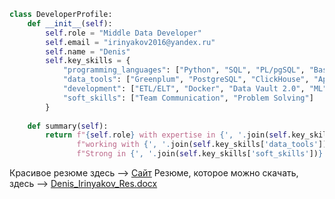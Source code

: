 
```python
class DeveloperProfile:
    def __init__(self):
        self.role = "Middle Data Developer"
        self.email = "irinyakov2016@yandex.ru"
        self.name = "Denis"
        self.key_skills = {
            "programming_languages": ["Python", "SQL", "PL/pgSQL", "Bash", "Go"],
            "data_tools": ["Greenplum", "PostgreSQL", "ClickHouse", "Apache Kafka", "Apache Airflow"],
            "development": ["ETL/ELT", "Docker", "Data Vault 2.0", "ML", "Data Analysis"],
            "soft_skills": ["Team Communication", "Problem Solving"]
        }
    
    def summary(self):
        return f"{self.role} with expertise in {', '.join(self.key_skills['programming_languages'])}, " \
               f"working with {', '.join(self.key_skills['data_tools'])}, and skilled in {', '.join(self.key_skills['development'])}. " \
               f"Strong in {', '.join(self.key_skills['soft_skills'])}."

```

Красивое резюме здесь --> [Сайт](https://karnaksp.github.io/karnaksp/ )
Резюме, которое можно скачать, здесь --> [Denis_Irinyakov_Res.docx](https://github.com/karnaksp/karnaksp/blob/main/Denis_Irinyakov_Res.docx)
